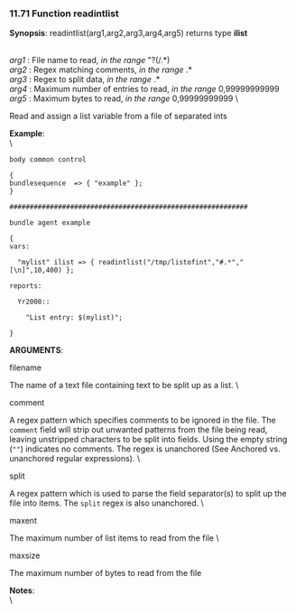 ### 11.71 Function readintlist

**Synopsis**: readintlist(arg1,arg2,arg3,arg4,arg5) returns type
**ilist**

\
 *arg1* : File name to read, *in the range* "?(/.\*) \
 *arg2* : Regex matching comments, *in the range* .\* \
 *arg3* : Regex to split data, *in the range* .\* \
 *arg4* : Maximum number of entries to read, *in the range*
0,99999999999 \
 *arg5* : Maximum bytes to read, *in the range* 0,99999999999 \

Read and assign a list variable from a file of separated ints

**Example**:\
 \


    body common control

    {
    bundlesequence  => { "example" };
    }

    ###########################################################

    bundle agent example

    {     
    vars:

      "mylist" ilist => { readintlist("/tmp/listofint","#.*","[\n]",10,400) };

    reports:

      Yr2008::

        "List entry: $(mylist)";

    }

**ARGUMENTS**:

filename

The name of a text file containing text to be split up as a list. \

comment

A regex pattern which specifies comments to be ignored in the file. The
`comment` field will strip out unwanted patterns from the file being
read, leaving unstripped characters to be split into fields. Using the
empty string (`""`) indicates no comments. The regex is unanchored (See
Anchored vs. unanchored regular expressions). \

split

A regex pattern which is used to parse the field separator(s) to split
up the file into items. The `split` regex is also unanchored. \

maxent

The maximum number of list items to read from the file \

maxsize

The maximum number of bytes to read from the file

**Notes**:\
 \
